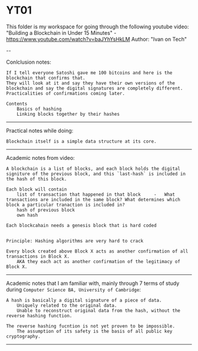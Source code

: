 # YT01

This folder is my workspace for going through the following youtube video:
"Building a Blockchain in Under 15 Minutes" - https://www.youtube.com/watch?v=baJYhYsHkLM
Author: "Ivan on Tech"


--


Conlclusion notes:

    If I tell everyone Satoshi gave me 100 bitcoins and here is the blockchain that confirms that.
    They will look at it and say they have their own versions of the blockchain and say the digital signatures are completely different.
    Practicalities of confirmations coming later.

    Contents
        Basics of hashing
        Linking blocks together by their hashes


----


Practical notes while doing:

    Blockchain itself is a simple data structure at its core.
    

----


Academic notes from video:

    A blockchain is a list of blocks, and each block holds the digital signiture of the previous block, and this `last-hash` is included in the hash of this block.

    Each block will contain
        list of transaction that happened in that block     -   What transactions are included in the same block? What determines which block a particular tranaction is included in?
        hash of previous block
        own hash

    Each blockcahain needs a genesis block that is hard coded


    Principle: Hashing algorithms are very hard to crack

    Every block created above Block X acts as another confirmation of all transactions in Block X.
        AKA they each act as another confirmation of the legitimacy of Block X. 


----


Academic notes that I am familiar with, mainly through 7 terms of study during `Computer Science BA, University of Cambridge`:

    A hash is basically a digital signature of a piece of data.
        Uniquely related to the original data.
        Unable to reconstruct original data from the hash, without the reverse hashing function.

    The reverse hashing fucntion is not yet proven to be impossible.
        The assumption of its safety is the basis of all public key cryptography.


----